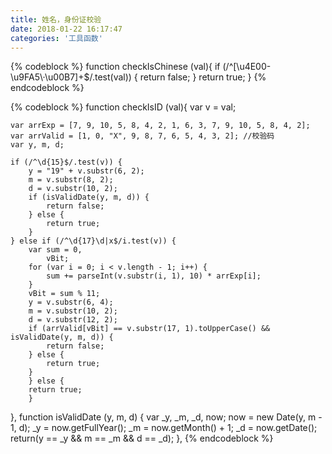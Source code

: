 ```yaml
---
title: 姓名，身份证校验
date: 2018-01-22 16:17:47
categories: '工具函数'
---
```

{% codeblock %}
function checkIsChinese (val){
    if (/^[\u4E00-\u9FA5\·\u00B7]+$/.test(val)) {
      	return false;
    }
    return true;
 }
{% endcodeblock %}

<!-- more -->

{% codeblock %}
function checkIsID (val){
    var v = val;

    var arrExp = [7, 9, 10, 5, 8, 4, 2, 1, 6, 3, 7, 9, 10, 5, 8, 4, 2];
    var arrValid = [1, 0, "X", 9, 8, 7, 6, 5, 4, 3, 2]; //校验码
    var y, m, d;

    if (/^\d{15}$/.test(v)) {
      	y = "19" + v.substr(6, 2);
      	m = v.substr(8, 2);
      	d = v.substr(10, 2);
      	if (isValidDate(y, m, d)) {
        	return false;
      	} else {
        	return true;
      	}
    } else if (/^\d{17}\d|x$/i.test(v)) {
      	var sum = 0,
        	vBit;
      	for (var i = 0; i < v.length - 1; i++) {
        	sum += parseInt(v.substr(i, 1), 10) * arrExp[i];
      	}
      	vBit = sum % 11;
      	y = v.substr(6, 4);
      	m = v.substr(10, 2);
      	d = v.substr(12, 2);
      	if (arrValid[vBit] == v.substr(17, 1).toUpperCase() && isValidDate(y, m, d)) {
        	return false;
      	} else {
        	return true;
      	}
    	} else {
      	return true;
    	}
},
function isValidDate (y, m, d) {
    var _y, _m, _d, now;
    now = new Date(y, m - 1, d);
    _y = now.getFullYear();
    _m = now.getMonth() + 1;
    _d = now.getDate();
    return(y == _y && m == _m && d == _d);
},
{% endcodeblock %}